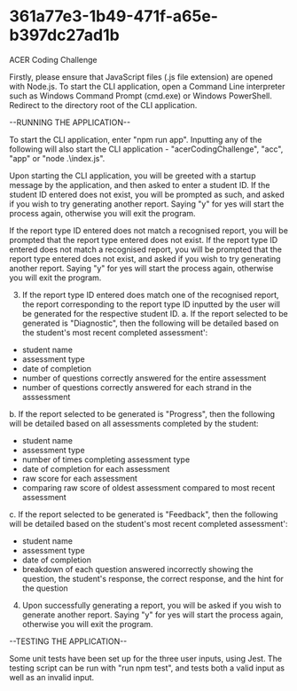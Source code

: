 # 361a77e3-1b49-471f-a65e-b397dc27ad1b
ACER Coding Challenge

Firstly, please ensure that JavaScript files (.js file extension) are opened with Node.js.
To start the CLI application, open a Command Line interpreter such as Windows Command Prompt (cmd.exe) or Windows PowerShell.
Redirect to the directory root of the CLI application.

--RUNNING THE APPLICATION--

To start the CLI application, enter "npm run app".
Inputting any of the following will also start the CLI application - "acerCodingChallenge", "acc", "app" or "node .\index.js".

Upon starting the CLI application, you will be greeted with a startup message by the application, and then asked to enter a student ID.
If the student ID entered does not exist, you will be prompted as such, and asked if you wish to try generating another report. 
Saying "y" for yes will start the process again, otherwise you will exit the program.

If the report type ID entered does not match a recognised report, you will be prompted that the report type entered does not exist.
If the report type ID entered does not match a recognised report, you will be prompted that the report type entered does not exist, and asked if you wish to try generating another report.
Saying "y" for yes will start the process again, otherwise you will exit the program.

3. If the report type ID entered does match one of the recognised report, the report corresponding to the report type ID inputted by the user will be generated for the respective student ID.
a. If the report selected to be generated is "Diagnostic", then the following will be detailed based on the student's most recent completed assessment':
- student name 
- assessment type
- date of completion
- number of questions correctly answered for the entire assessment
- number of questions correctly answered for each strand in the asssessment

b. If the report selected to be generated is "Progress", then the following will be detailed based on all assessments completed by the student:
- student name
- assessment type
- number of times completing assessment type
- date of completion for each assessment
- raw score for each assessment
- comparing raw score of oldest assessment compared to most recent assessment

c. If the report selected to be generated is "Feedback", then the following will be detailed based on the student's most recent completed assessment':
- student name
- assessment type
- date of completion
- breakdown of each question answered incorrectly showing the question, the student's response, the correct response, and the hint for the question

4. Upon successfully generating a report, you will be asked if you wish to generate another report.
Saying "y" for yes will start the process again, otherwise you will exit the program.

--TESTING THE APPLICATION--

Some unit tests have been set up for the three user inputs, using Jest. The testing script can be run with "run npm test", and tests both a valid input as well as an invalid input.